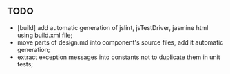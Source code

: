## TODO

* [build] add automatic generation of jslint, jsTestDriver, jasmine html using build.xml file;
* move parts of design.md into component's source files, add it automatic generation;
* extract exception messages into constants not to duplicate them in unit tests;

